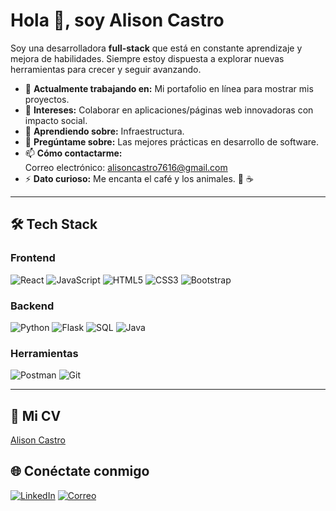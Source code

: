 # Hola 👋, soy Alison Castro

Soy una desarrolladora **full-stack** que está en constante aprendizaje y mejora de habilidades. Siempre estoy dispuesta a explorar nuevas herramientas para crecer y seguir avanzando.

- 🔭 **Actualmente trabajando en:** Mi portafolio en línea para mostrar mis proyectos.
- 🌱 **Intereses:** Colaborar en aplicaciones/páginas web innovadoras con impacto social.
- 👯 **Aprendiendo sobre:** Infraestructura.
- 💬 **Pregúntame sobre:** Las mejores prácticas en desarrollo de software.
- 📫 **Cómo contactarme:**  
  Correo electrónico: alisoncastro7616@gmail.com  
- ⚡ **Dato curioso:** Me encanta el café y los animales. 🐾 ☕

---

## 🛠️ Tech Stack

### Frontend
![React](https://img.shields.io/badge/-React-61DAFB?logo=react&logoColor=white&style=flat)
![JavaScript](https://img.shields.io/badge/-JavaScript-F7DF1E?logo=javascript&logoColor=black&style=flat)
![HTML5](https://img.shields.io/badge/-HTML5-E34F26?logo=html5&logoColor=white&style=flat)
![CSS3](https://img.shields.io/badge/-CSS3-1572B6?logo=css3&logoColor=white&style=flat)
![Bootstrap](https://img.shields.io/badge/-Bootstrap-7952B3?logo=bootstrap&logoColor=white&style=flat)

### Backend
![Python](https://img.shields.io/badge/-Python-3776AB?logo=python&logoColor=white&style=flat)
![Flask](https://img.shields.io/badge/-Flask-000000?logo=flask&logoColor=white&style=flat)
![SQL](https://img.shields.io/badge/-SQL-4479A1?logo=MySQL&logoColor=white&style=flat)
![Java](https://img.shields.io/badge/-Java-007396?logo=java&logoColor=white&style=flat)

### Herramientas
![Postman](https://img.shields.io/badge/-Postman-FF6C37?logo=postman&logoColor=white&style=flat)
![Git](https://img.shields.io/badge/-Git-F05032?logo=git&logoColor=white&style=flat)

---

## 📄 Mi CV
[Alison Castro]([https://app.flowcv.com/resume/content](https://flowcv.com/resume/sbpta5pnil))

## 🌐 Conéctate conmigo

[![LinkedIn](https://img.shields.io/badge/-LinkedIn-0077B5?logo=linkedin&logoColor=white&style=flat)](https://www.linkedin.com/in/alison-castro-85b2b52b1/)
[![Correo](https://img.shields.io/badge/-Email-D14836?logo=gmail&logoColor=white&style=flat)](mailto:alisoncastro7616@gmail.com)

